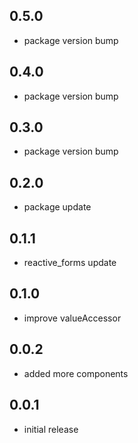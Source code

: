 ## 0.5.0
* package version bump

## 0.4.0
* package version bump

## 0.3.0
* package version bump

## 0.2.0
* package update

## 0.1.1
* reactive_forms update

## 0.1.0
* improve valueAccessor

## 0.0.2
* added more components

## 0.0.1
* initial release

